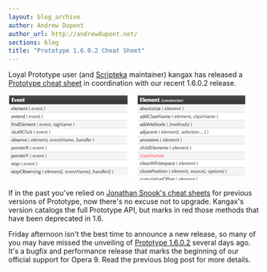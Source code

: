 ```yaml
---
layout: blog_archive
author: Andrew Dupont
author_url: http://andrewdupont.net/
sections: blog
title: "Prototype 1.6.0.2 Cheat Sheet"
---
```


Loyal Prototype user (and <a href="http://scripteka.com/" title="Scripteka :: Prototype extensions library">Scripteka</a> maintainer) kangax has released a <a href="http://thinkweb2.com/projects/prototype/prototype-1602-cheat-sheet/" title="perfection kills">Prototype cheat sheet</a> in coordination with our recent 1.6.0.2 release.

<img src="/assets/2008/1/29/cheat_sheet_1.png" width="480" height="171" alt="Prototype 1.6.0.1 cheat sheet" />



If in the past you've relied on <a href="http://snook.ca/archives/javascript/prototype_1_5_0_cheatsheet/" title="Prototype 1.5.0 Cheat Sheet - Snook.ca">Jonathan Snook's cheat sheets</a> for previous versions of Prototype, now there's no excuse not to upgrade. Kangax's version catalogs the full Prototype API, but marks in red those methods that have been deprecated in 1.6.

Friday afternoon isn't the best time to announce a new release, so many of you may have missed the unveiling of <a href="http://prototypejs.org/download" title="Prototype JavaScript framework: Download Prototype">Prototype 1.6.0.2</a> several days ago. It's a bugfix and performance release that marks the beginning of our official support for Opera 9. Read the previous blog post for more details.

